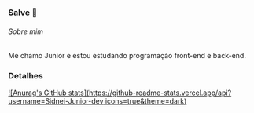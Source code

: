 ### Salve 👋

###### Sobre mim
Me chamo Junior e estou estudando programação front-end e back-end. 

### Detalhes

[![Anurag's GitHub stats](https://github-readme-stats.vercel.app/api?username=Sidnei-Junior-dev icons=true&theme=dark)](https://github.com/anuraghazra/github-readme-stats)

